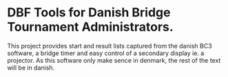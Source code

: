 # DBF Tools for Danish Bridge Tournament Administrators.
This project provides start and result lists captured from the danish BC3 software, a bridge timer and easy control of a secondary display ie. a projector.
As this software only make sence in denmark, the rest of the text will be in danish. 
